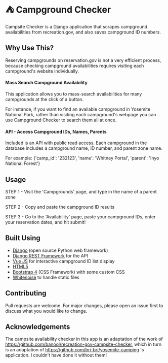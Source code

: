 # &#x26FA; Campground Checker
Campsite Checker is a Django application that scrapes campground
availabilities from recreation.gov, and also saves campground ID 
numbers. 	

## Why Use This?
Reserving campgrounds on reservation.gov is not a very 
efficient process, because checking campground availabilities
requires visiting each campground's website individually.

#### Mass Search Campground Availability
This application allows you to mass-search availabilities for
many campgrounds at the click of a button. 

For instance, if you want to find an available campground in
Yosemite National Park, rather than visiting each campground's
webpage you can use Campground Checker to search them all at once. 

#### API - Access Campground IDs, Names, Parents
Included is an API with public read access. Each campground
in the database includes a campground name, ID number, and parent zone name.

For example: 
{'camp_id': '232123', 'name': 'Whitney Portal', 'parent': 'Inyo National Forest'}

## Usage
STEP 1 - Visit the 'Campgrounds' page, and type in the name of a parent zone

STEP 2 - Copy and paste the campground ID results

STEP 3 - Go to the 'Availability' page, paste your campground IDs, enter your 
reservation dates, and hit submit!


## Built Using
- [Django](https://www.djangoproject.com/) (open source Python web framework)
- [Django REST Framework](https://www.django-rest-framework.org/) for the API
- [Vue JS](https://www.vuejs.org/) for interactive campground ID list display
- [HTML5](https://www.w3schools.com/html/)
- [Bootstrap 4](https://getbootstrap.com/docs/4.0/getting-started/introduction/) (CSS Framework) with some custom CSS
- [Whitenoise](http://whitenoise.evans.io/en/stable/) to handle static files

## Contributing
Pull requests are welcome. For major changes, please
open an issue first to discuss what you would like 
to change. 

## Acknowledgements
The campsite availability checker in this app is an adaptation of the work of 
https://github.com/banool/recreation-gov-campsite-checker, which in turn is 
an adaptation of https://github.com/bri-bri/yosemite-camping 's application. 
I couldn't have done it without them!